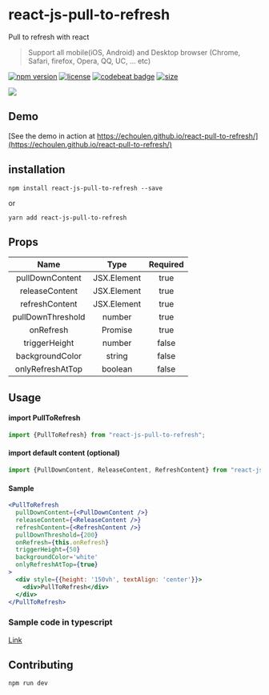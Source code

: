 # react-js-pull-to-refresh

Pull to refresh with react
 > Support all mobile(iOS, Android) and Desktop browser (Chrome, Safari, firefox, Opera, QQ, UC, ... etc)


[![npm version](https://badge.fury.io/js/react-js-pull-to-refresh.svg)](https://badge.fury.io/js/react-js-pull-to-refresh)
[![license](https://img.shields.io/github/license/echoulen/react-js-pull-to-refresh.svg)](https://opensource.org/licenses/MIT)
[![codebeat badge](https://codebeat.co/badges/3be54568-d7c5-4cc2-b5a4-8eae143b4dbf)](https://codebeat.co/projects/github-com-echoulen-react-pull-to-refresh-master)
[![size](https://badgen.net/bundlephobia/minzip/react-js-pull-to-refresh)](https://bundlephobia.com/result?p=react-js-pull-to-refresh@1.2.1)

![](https://media.giphy.com/media/xT1R9LCrbpOJ4J7HoI/giphy.gif)

## Demo
[See the demo in action at https://echoulen.github.io/react-pull-to-refresh/](https://echoulen.github.io/react-pull-to-refresh/)

## installation
`npm install react-js-pull-to-refresh --save`

or

`yarn add react-js-pull-to-refresh`

## Props
|Name|Type|Required
|:------:|:------:|:------:|
|pullDownContent|JSX.Element|true|
|releaseContent|JSX.Element|true|
|refreshContent|JSX.Element|true|
|pullDownThreshold|number|true|
|onRefresh|Promise|true|
|triggerHeight|number|false|
|backgroundColor|string|false|
|onlyRefreshAtTop|boolean|false|

## Usage

#### import PullToRefresh
```js
import {PullToRefresh} from "react-js-pull-to-refresh";
```

#### import default content (optional)
```typescript
import {PullDownContent, ReleaseContent, RefreshContent} from "react-js-pull-to-refresh";
```


#### Sample
```jsx
<PullToRefresh
  pullDownContent={<PullDownContent />}
  releaseContent={<ReleaseContent />}
  refreshContent={<RefreshContent />}
  pullDownThreshold={200}
  onRefresh={this.onRefresh}
  triggerHeight={50}
  backgroundColor='white'
  onlyRefreshAtTop={true}
>
  <div style={{height: '150vh', textAlign: 'center'}}>
    <div>PullToRefresh</div>
  </div>
</PullToRefresh>
```

### Sample code in typescript
[Link](https://github.com/echoulen/react-pull-to-refresh/blob/master/examples/Basic.tsx)

## Contributing
`npm run dev`

